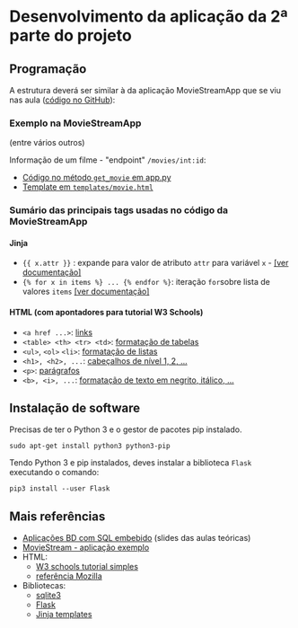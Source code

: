 # Desenvolvimento da aplicação da 2ª parte do projeto


## Programação

A estrutura deverá ser similar à da aplicação MovieStreamApp que se viu nas aula ([código no GitHub](https://github.com/edrdo/MovieStreamApp)):


### Exemplo na MovieStreamApp 

(entre vários outros) 

Informação de um filme - "endpoint" `/movies/int:id`:

- [Código no método `get_movie` em app.py](https://github.com/edrdo/MovieStreamApp/blob/master/app.py#L46)
- [Template em `templates/movie.html`](https://github.com/edrdo/MovieStreamApp/blob/master/templates/movie.html)

### Sumário das principais tags usadas no código da MovieStreamApp

#### Jinja

- `{{ x.attr }}` : expande para valor de atributo  `attr` para variável `x` -  [[ver documentação]](https://jinja.palletsprojects.com/en/3.0.x/templates/#variables) 
- `{% for x in items %} ... {% endfor %}`: iteração `for`sobre lista de valores `items` [[ver documentação]](https://jinja.palletsprojects.com/en/3.0.x/templates/#for)


#### HTML (com apontadores para tutorial W3 Schools)

- `<a href ...>`: [links](https://www.w3schools.com/html/html_links.asp)
- `<table> <th> <tr> <td>`: [formatação de tabelas](https://www.w3schools.com/html/html_tables.asp)
- `<ul>`, `<ol>` `<li>`: [formatação de listas](https://www.w3schools.com/html/html_lists.asp)
- `<h1>, <h2>, ...`: [cabeçalhos de nível 1, 2, ...](https://www.w3schools.com/html/html_headings.asp)
- `<p>`: [parágrafos](https://www.w3schools.com/html/html_paragraphs.asp)
- `<b>, <i>, ...`: [formatação de texto em negrito, itálico, ...](https://www.w3schools.com/html/html_formatting.asp)


## Instalação de software

Precisas de ter o Python 3 e o gestor de pacotes pip instalado.


```
sudo apt-get install python3 python3-pip
```

Tendo Python 3 e pip instalados, deves instalar a biblioteca `Flask` executando o comando:

```
pip3 install --user Flask
``` 

## Mais referências

- [Aplicações BD com SQL embebido](https://moodle2324.up.pt/mod/resource/view.php?id=96059) (slides das aulas teóricas)
- [MovieStream - aplicação exemplo](https://moodle.up.pt/mod/resource/view.php?id=77946)
- HTML: 
   - [W3 schools tutorial simples](https://www.w3schools.com/html/default.asp)
   - [referência Mozilla](https://developer.mozilla.org/en-US/docs/Web/HTML) 
- Bibliotecas:
  - [sqlite3](https://docs.python.org/3/library/sqlite3.html)
  - [Flask](https://flask.palletsprojects.com/en/1.1.x/)
  - [Jinja templates](https://jinja.palletsprojects.com/en/2.10.x/templates/)
